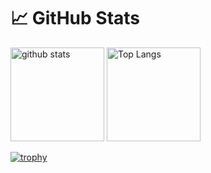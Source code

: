 # :chart_with_upwards_trend: GitHub Stats

<p align="left"> 
  <img alt="github stats" height="150px" src="https://github-readme-stats.vercel.app/api?username=Isaka-code&count_private=true&show_icons=true&show_icons=true&theme=tokyonight" />
  <img alt="Top Langs" height="150px" src="https://github-readme-stats.vercel.app/api/top-langs/?username=Isaka-code&layout=compact&count_private=true&show_icons=true&theme=tokyonight" />
</p>

[![trophy](https://github-profile-trophy.vercel.app/?username=Isaka-code&theme=onedark&column=7
)](https://github.com/ryo-ma/github-profile-trophy)




<!--
### Hi there 👋

**Isaka-code/Isaka-code** is a ✨ _special_ ✨ repository because its `README.md` (this file) appears on your GitHub profile.

Here are some ideas to get you started:

- 🔭 I’m currently working on ...
- 🌱 I’m currently learning ...
- 👯 I’m looking to collaborate on ...
- 🤔 I’m looking for help with ...
- 💬 Ask me about ...
- 📫 How to reach me: ...
- 😄 Pronouns: ...
- ⚡ Fun fact: ...
-->
